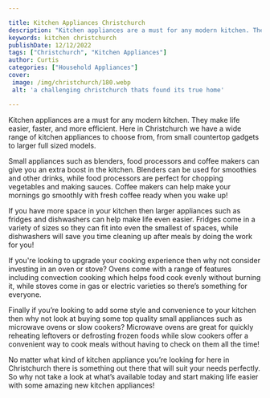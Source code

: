 ```yaml
---

title: Kitchen Appliances Christchurch
description: "Kitchen appliances are a must for any modern kitchen. They make life easier, faster, and more efficient. Here in Christchurch we h...learn more about it now"
keywords: kitchen christchurch
publishDate: 12/12/2022
tags: ["Christchurch", "Kitchen Appliances"]
author: Curtis
categories: ["Household Appliances"]
cover: 
 image: /img/christchurch/180.webp
 alt: 'a challenging christchurch thats found its true home'

---
```


Kitchen appliances are a must for any modern kitchen. They make life easier, faster, and more efficient. Here in Christchurch we have a wide range of kitchen appliances to choose from, from small countertop gadgets to larger full sized models. 

Small appliances such as blenders, food processors and coffee makers can give you an extra boost in the kitchen. Blenders can be used for smoothies and other drinks, while food processors are perfect for chopping vegetables and making sauces. Coffee makers can help make your mornings go smoothly with fresh coffee ready when you wake up! 

If you have more space in your kitchen then larger appliances such as fridges and dishwashers can help make life even easier. Fridges come in a variety of sizes so they can fit into even the smallest of spaces, while dishwashers will save you time cleaning up after meals by doing the work for you! 

If you're looking to upgrade your cooking experience then why not consider investing in an oven or stove? Ovens come with a range of features including convection cooking which helps food cook evenly without burning it, while stoves come in gas or electric varieties so there’s something for everyone. 

Finally if you’re looking to add some style and convenience to your kitchen then why not look at buying some top quality small appliances such as microwave ovens or slow cookers? Microwave ovens are great for quickly reheating leftovers or defrosting frozen foods while slow cookers offer a convenient way to cook meals without having to check on them all the time! 

No matter what kind of kitchen appliance you’re looking for here in Christchurch there is something out there that will suit your needs perfectly. So why not take a look at what’s available today and start making life easier with some amazing new kitchen appliances!
